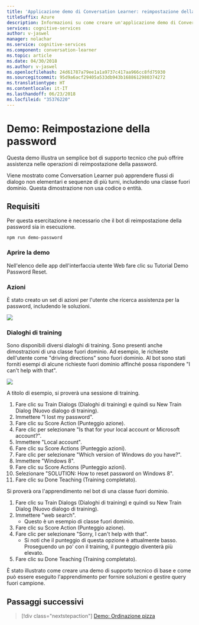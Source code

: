```yaml
---
title: 'Applicazione demo di Conversation Learner: reimpostazione della password - Servizi cognitivi Microsoft| Microsoft Docs'
titleSuffix: Azure
description: Informazioni su come creare un'applicazione demo di Conversation Learner.
services: cognitive-services
author: v-jaswel
manager: nolachar
ms.service: cognitive-services
ms.component: conversation-learner
ms.topic: article
ms.date: 04/30/2018
ms.author: v-jaswel
ms.openlocfilehash: 24d61787a79ee1a1a9737c417aa966cc8fd75930
ms.sourcegitcommit: 95d9a6acf29405a533db943b1688612980374272
ms.translationtype: HT
ms.contentlocale: it-IT
ms.lasthandoff: 06/23/2018
ms.locfileid: "35376220"
---
```

# <a name="demo-password-reset"></a>Demo: Reimpostazione della password
Questa demo illustra un semplice bot di supporto tecnico che può offrire assistenza nelle operazioni di reimpostazione della password. 

Viene mostrato come Conversation Learner può apprendere flussi di dialogo non elementari e sequenze di più turni, includendo una classe fuori dominio. Questa dimostrazione non usa codice o entità.

## <a name="requirements"></a>Requisiti
Per questa esercitazione è necessario che il bot di reimpostazione della password sia in esecuzione.

    npm run demo-password

### <a name="open-the-demo"></a>Aprire la demo

Nell'elenco delle app dell'interfaccia utente Web fare clic su Tutorial Demo Password Reset. 

### <a name="actions"></a>Azioni

È stato creato un set di azioni per l'utente che ricerca assistenza per la password, includendo le soluzioni.

![](../media/tutorial_pw_reset_actions.PNG)

### <a name="training-dialogs"></a>Dialoghi di training

Sono disponibili diversi dialoghi di training. Sono presenti anche dimostrazioni di una classe fuori dominio. Ad esempio, le richieste dell'utente come "driving directions" sono fuori dominio. Al bot sono stati forniti esempi di alcune richieste fuori dominio affinché possa rispondere "I can't help with that".

![](../media/tutorial_pw_reset_entities.PNG)

A titolo di esempio, si proverà una sessione di training.

1. Fare clic su Train Dialogs (Dialoghi di training) e quindi su New Train Dialog (Nuovo dialogo di training).
1. Immettere "I lost my password".
2. Fare clic su Score Action (Punteggio azione).
3. Fare clic per selezionare "Is that for your local account or Microsoft account?".
4. Immettere "Local account".
5. Fare clic su Score Actions (Punteggio azioni).
3. Fare clic per selezionare "Which version of Windows do you have?".
4. Immettere "Windows 8".
5. Fare clic su Score Actions (Punteggio azioni).
6. Selezionare "SOLUTION: How to reset password on Windows 8".
4. Fare clic su Done Teaching (Training completato).

Si proverà ora l'apprendimento nel bot di una classe fuori dominio.

1. Fare clic su Train Dialogs (Dialoghi di training) e quindi su New Train Dialog (Nuovo dialogo di training).
1. Immettere "web search".
    - Questo è un esempio di classe fuori dominio. 
2. Fare clic su Score Action (Punteggio azione).
3. Fare clic per selezionare "Sorry, I can't help with that".
    - Si noti che il punteggio di questa opzione è attualmente basso. Proseguendo un po' con il training, il punteggio diventerà più elevato.
4. Fare clic su Done Teaching (Training completato).

È stato illustrato come creare una demo di supporto tecnico di base e come può essere eseguito l'apprendimento per fornire soluzioni e gestire query fuori campione.

## <a name="next-steps"></a>Passaggi successivi

> [!div class="nextstepaction"]
> [Demo: Ordinazione pizza](./demo-pizza-order.md)

